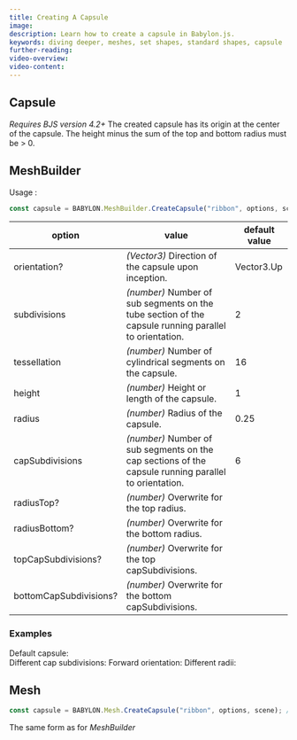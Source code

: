 ```yaml
---
title: Creating A Capsule
image:
description: Learn how to create a capsule in Babylon.js.
keywords: diving deeper, meshes, set shapes, standard shapes, capsule
further-reading:
video-overview:
video-content:
---
```


## Capsule

_Requires BJS version 4.2+_
The created capsule has its origin at the center of the capsule. The height minus the sum of the top and bottom radius must be > 0.

## MeshBuilder

Usage :

```javascript
const capsule = BABYLON.MeshBuilder.CreateCapsule("ribbon", options, scene); //scene is optional and defaults to the current scene
```

| option                 | value                                                                                                 | default value |
| ---------------------- | ----------------------------------------------------------------------------------------------------- | ------------- |
| orientation?           | _(Vector3)_ Direction of the capsule upon inception.                                                  | Vector3.Up    |
| subdivisions           | _(number)_ Number of sub segments on the tube section of the capsule running parallel to orientation. | 2             |
| tessellation           | _(number)_ Number of cylindrical segments on the capsule.                                             | 16            |
| height                 | _(number)_ Height or length of the capsule.                                                           | 1             |
| radius                 | _(number)_ Radius of the capsule.                                                                     | 0.25          |
| capSubdivisions        | _(number)_ Number of sub segments on the cap sections of the capsule running parallel to orientation. | 6             |
| radiusTop?             | _(number)_ Overwrite for the top radius.                                                              |
| radiusBottom?          | _(number)_ Overwrite for the bottom radius.                                                           |
| topCapSubdivisions?    | _(number)_ Overwrite for the top capSubdivisions.                                                     |
| bottomCapSubdivisions? | _(number)_ Overwrite for the bottom capSubdivisions.                                                  |

### Examples

Default capsule: <Playground id="#CL6HZ0" title="Create a Default Capsule" description="Simple example of creating a default capsule."/>  
Different cap subdivisions: <Playground id="#CL6HZ0#1" title="Create a Capsule With Subdivisions" description="Simple example of creating a capsule with subdivisions."/>
Forward orientation: <Playground id="#CL6HZ0#2" title="Create a Capsule With Foreward Orientation" description="Simple example of creating a capsule with forward orientation."/>
Different radii: <Playground id="#CL6HZ0#3" title="Create a Capsule With Different Radii" description="Simple example of creating a capsule with different radii."/>

## Mesh

```javascript
const capsule = BABYLON.Mesh.CreateCapsule("ribbon", options, scene); //scene is optional and defaults to the current scene
```

The same form as for _MeshBuilder_
